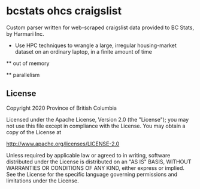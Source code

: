 # bcstats ohcs craigslist
Custom parser written for web-scraped craigslist data provided to BC Stats, by Harmari Inc.

* Use HPC techniques to wrangle a large, irregular housing-market dataset on an ordinary laptop, in a finite amount of time

** out of memory

** parallelism

## License

Copyright 2020 Province of British Columbia

Licensed under the Apache License, Version 2.0 (the "License");
you may not use this file except in compliance with the License.
You may obtain a copy of the License at

   http://www.apache.org/licenses/LICENSE-2.0

Unless required by applicable law or agreed to in writing, software
distributed under the License is distributed on an "AS IS" BASIS,
WITHOUT WARRANTIES OR CONDITIONS OF ANY KIND, either express or implied.
See the License for the specific language governing permissions and limitations under the License.
